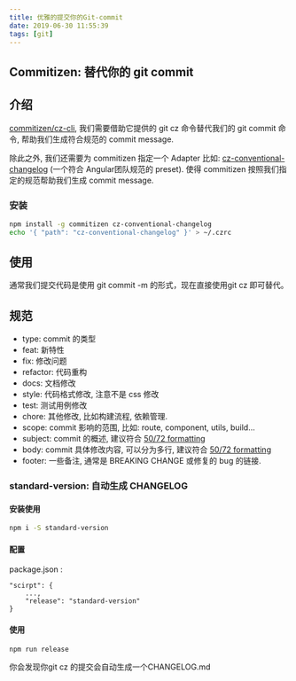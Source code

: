 ```yaml
---
title: 优雅的提交你的Git-commit
date: 2019-06-30 11:55:39
tags: [git]
---
```


## Commitizen: 替代你的 git commit

## 介绍

[commitizen/cz-cli](https://link.zhihu.com/?target=https%3A//github.com/commitizen/cz-cli), 我们需要借助它提供的 git cz 命令替代我们的 git commit 命令, 帮助我们生成符合规范的 commit message.

除此之外, 我们还需要为 commitizen 指定一个 Adapter 比如: [cz-conventional-changelog](https://link.zhihu.com/?target=https%3A//github.com/commitizen/cz-conventional-changelog) (一个符合 Angular团队规范的 preset). 使得 commitizen 按照我们指定的规范帮助我们生成 commit message.

### 安装

```bash
npm install -g commitizen cz-conventional-changelog
echo '{ "path": "cz-conventional-changelog" }' > ~/.czrc
```

## 使用

通常我们提交代码是使用 git commit -m 的形式，现在直接使用git cz 即可替代。

## 规范

- type: commit 的类型
- feat: 新特性
- fix: 修改问题
- refactor: 代码重构
- docs: 文档修改
- style: 代码格式修改, 注意不是 css 修改
- test: 测试用例修改
- chore: 其他修改, 比如构建流程, 依赖管理.
- scope: commit 影响的范围, 比如: route, component, utils, build...
- subject: commit 的概述, 建议符合 [50/72 formatting](https://link.zhihu.com/?target=https%3A//stackoverflow.com/questions/2290016/git-commit-messages-50-72-formatting)
- body: commit 具体修改内容, 可以分为多行, 建议符合 [50/72 formatting](https://link.zhihu.com/?target=https%3A//stackoverflow.com/questions/2290016/git-commit-messages-50-72-formatting)
- footer: 一些备注, 通常是 BREAKING CHANGE 或修复的 bug 的链接.

### standard-version: 自动生成 CHANGELOG

#### 安装使用

```bash
npm i -S standard-version
```

#### 配置

package.json :

```
"scirpt": {
    ...,
    "release": "standard-version"
}
```



#### 使用

```
npm run release
```

你会发现你git cz 的提交会自动生成一个CHANGELOG.md

